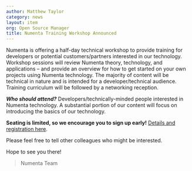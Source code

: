 ```yaml
---
author: Matthew Taylor
category: news
layout: item
org: Open Source Manager
title: Numenta Training Workshop Announced
---
```


Numenta is offering a half-day technical workshop to provide training for
developers or potential customers/partners interested in our technology.
Workshop sessions will review Numenta theory, technology, and applications – and
provide an overview for how to get started on your own projects using Numenta
technology. The majority of content will be technical in nature and is intended
for a developer/technical audience. Training curriculum will be followed by a
networking reception.

**_Who should attend?_**
Developers/technically-minded people interested in Numenta technology. A
substantial portion of our content will focus on introducing the basics of our
technology.

**Seating is limited, so we encourage you to sign up early!**
[Details and registration here](https://www.eventbrite.com/e/numenta-training-workshop-registration-12898835765).

Please feel free to tell other colleagues who might be interested.

Hope to see you there!

> Numenta Team

